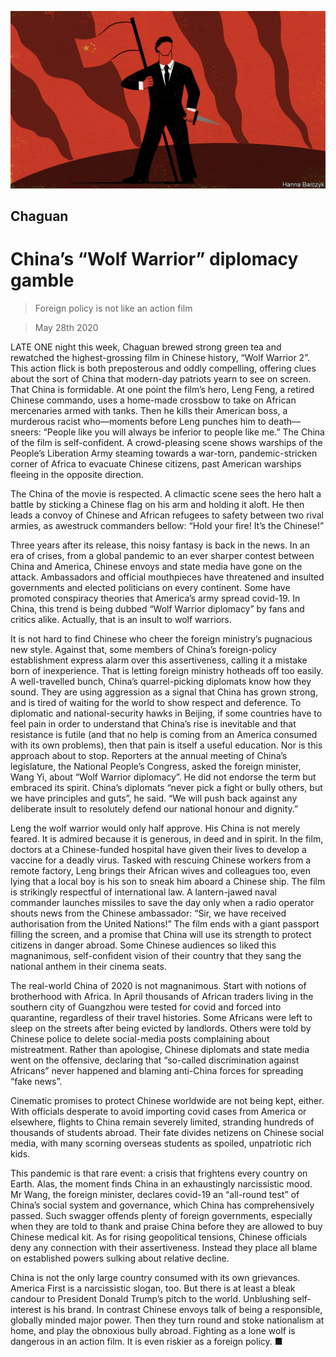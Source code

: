 ![](./images/20200530_CND000_0.jpg)

## Chaguan

# China’s “Wolf Warrior” diplomacy gamble

> Foreign policy is not like an action film

> May 28th 2020

LATE ONE night this week, Chaguan brewed strong green tea and rewatched the highest-grossing film in Chinese history, “Wolf Warrior 2”. This action flick is both preposterous and oddly compelling, offering clues about the sort of China that modern-day patriots yearn to see on screen. That China is formidable. At one point the film’s hero, Leng Feng, a retired Chinese commando, uses a home-made crossbow to take on African mercenaries armed with tanks. Then he kills their American boss, a murderous racist who—moments before Leng punches him to death—sneers: “People like you will always be inferior to people like me.” The China of the film is self-confident. A crowd-pleasing scene shows warships of the People’s Liberation Army steaming towards a war-torn, pandemic-stricken corner of Africa to evacuate Chinese citizens, past American warships fleeing in the opposite direction.

The China of the movie is respected. A climactic scene sees the hero halt a battle by sticking a Chinese flag on his arm and holding it aloft. He then leads a convoy of Chinese and African refugees to safety between two rival armies, as awestruck commanders bellow: “Hold your fire! It’s the Chinese!”

Three years after its release, this noisy fantasy is back in the news. In an era of crises, from a global pandemic to an ever sharper contest between China and America, Chinese envoys and state media have gone on the attack. Ambassadors and official mouthpieces have threatened and insulted governments and elected politicians on every continent. Some have promoted conspiracy theories that America’s army spread covid-19. In China, this trend is being dubbed “Wolf Warrior diplomacy” by fans and critics alike. Actually, that is an insult to wolf warriors.

It is not hard to find Chinese who cheer the foreign ministry’s pugnacious new style. Against that, some members of China’s foreign-policy establishment express alarm over this assertiveness, calling it a mistake born of inexperience. That is letting foreign ministry hotheads off too easily. A well-travelled bunch, China’s quarrel-picking diplomats know how they sound. They are using aggression as a signal that China has grown strong, and is tired of waiting for the world to show respect and deference. To diplomatic and national-security hawks in Beijing, if some countries have to feel pain in order to understand that China’s rise is inevitable and that resistance is futile (and that no help is coming from an America consumed with its own problems), then that pain is itself a useful education. Nor is this approach about to stop. Reporters at the annual meeting of China’s legislature, the National People’s Congress, asked the foreign minister, Wang Yi, about “Wolf Warrior diplomacy”. He did not endorse the term but embraced its spirit. China’s diplomats “never pick a fight or bully others, but we have principles and guts”, he said. “We will push back against any deliberate insult to resolutely defend our national honour and dignity.”

Leng the wolf warrior would only half approve. His China is not merely feared. It is admired because it is generous, in deed and in spirit. In the film, doctors at a Chinese-funded hospital have given their lives to develop a vaccine for a deadly virus. Tasked with rescuing Chinese workers from a remote factory, Leng brings their African wives and colleagues too, even lying that a local boy is his son to sneak him aboard a Chinese ship. The film is strikingly respectful of international law. A lantern-jawed naval commander launches missiles to save the day only when a radio operator shouts news from the Chinese ambassador: “Sir, we have received authorisation from the United Nations!” The film ends with a giant passport filling the screen, and a promise that China will use its strength to protect citizens in danger abroad. Some Chinese audiences so liked this magnanimous, self-confident vision of their country that they sang the national anthem in their cinema seats.

The real-world China of 2020 is not magnanimous. Start with notions of brotherhood with Africa. In April thousands of African traders living in the southern city of Guangzhou were tested for covid and forced into quarantine, regardless of their travel histories. Some Africans were left to sleep on the streets after being evicted by landlords. Others were told by Chinese police to delete social-media posts complaining about mistreatment. Rather than apologise, Chinese diplomats and state media went on the offensive, declaring that “so-called discrimination against Africans” never happened and blaming anti-China forces for spreading “fake news”.

Cinematic promises to protect Chinese worldwide are not being kept, either. With officials desperate to avoid importing covid cases from America or elsewhere, flights to China remain severely limited, stranding hundreds of thousands of students abroad. Their fate divides netizens on Chinese social media, with many scorning overseas students as spoiled, unpatriotic rich kids.

This pandemic is that rare event: a crisis that frightens every country on Earth. Alas, the moment finds China in an exhaustingly narcissistic mood. Mr Wang, the foreign minister, declares covid-19 an “all-round test” of China’s social system and governance, which China has comprehensively passed. Such swagger offends plenty of foreign governments, especially when they are told to thank and praise China before they are allowed to buy Chinese medical kit. As for rising geopolitical tensions, Chinese officials deny any connection with their assertiveness. Instead they place all blame on established powers sulking about relative decline.

China is not the only large country consumed with its own grievances. America First is a narcissistic slogan, too. But there is at least a bleak candour to President Donald Trump’s pitch to the world. Unblushing self-interest is his brand. In contrast Chinese envoys talk of being a responsible, globally minded major power. Then they turn round and stoke nationalism at home, and play the obnoxious bully abroad. Fighting as a lone wolf is dangerous in an action film. It is even riskier as a foreign policy. ■